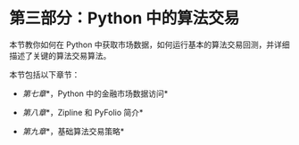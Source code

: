 # 第三部分：Python 中的算法交易

本节教你如何在 Python 中获取市场数据，如何运行基本的算法交易回测，并详细描述了关键的算法交易算法。

本节包括以下章节：

+   *第七章**，Python 中的金融市场数据访问*

+   *第八章**，Zipline 和 PyFolio 简介*

+   *第九章**，基础算法交易策略*
